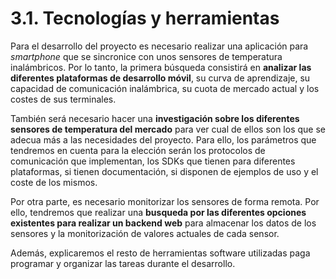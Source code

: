 # 3.1. Tecnologías y herramientas

Para el desarrollo del proyecto es necesario realizar una aplicación para *smartphone* que se sincronice con unos sensores de temperatura inalámbricos. Por lo tanto, la primera búsqueda consistirá en **analizar las diferentes plataformas de desarrollo móvil**, su curva de aprendizaje, su capacidad de comunicación inalámbrica, su cuota de mercado actual y los costes de sus terminales.

También será necesario hacer una **investigación sobre los diferentes sensores de temperatura del mercado** para ver cual de ellos son los que se adecua más a las necesidades del proyecto. Para ello, los parámetros que tendremos en cuenta para la elección serán los protocolos de comunicación que implementan, los SDKs que tienen para diferentes plataformas, si tienen documentación, si disponen de ejemplos de uso y el coste de los mismos.

Por otra parte, es necesario monitorizar los sensores de forma remota. Por ello, tendremos que realizar una **busqueda por las diferentes opciones existentes para realizar un backend web** para almacenar los datos de los sensores y la monitorización de valores actuales de cada sensor.

Además, explicaremos el resto de herramientas software utilizadas paga programar y organizar las tareas durante el desarrollo.